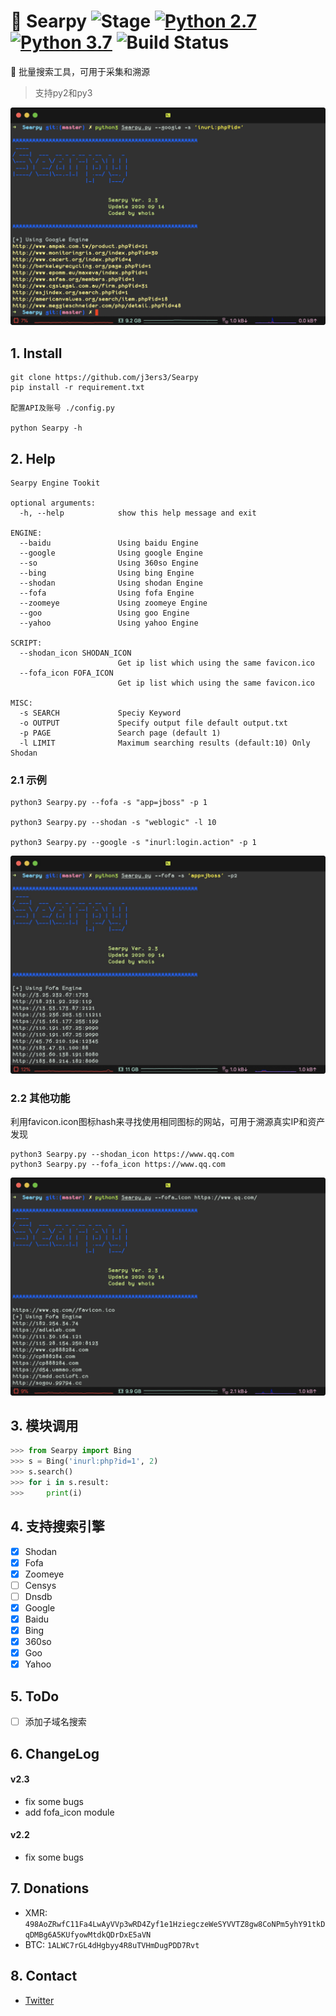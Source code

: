 # 🥀 Searpy ![Stage](https://img.shields.io/badge/Release-STABLE-brightgreen.svg) [![Python 2.7](https://img.shields.io/badge/Python-2.7-yellow.svg)](http://www.python.org/download/) [![Python 3.7](https://img.shields.io/badge/Python-3.7-yellow.svg)](http://www.python.org/download/) ![Build Status](https://img.shields.io/badge/Version-2.3-red.svg)

🔧 批量搜索工具，可用于采集和溯源

> 支持py2和py3

![](media/banner.png)


## 1. Install
```
git clone https://github.com/j3ers3/Searpy
pip install -r requirement.txt

配置API及账号 ./config.py

python Searpy -h
```


## 2. Help
```
Searpy Engine Tookit

optional arguments:
  -h, --help            show this help message and exit

ENGINE:
  --baidu               Using baidu Engine
  --google              Using google Engine
  --so                  Using 360so Engine
  --bing                Using bing Engine
  --shodan              Using shodan Engine
  --fofa                Using fofa Engine
  --zoomeye             Using zoomeye Engine
  --goo                 Using goo Engine
  --yahoo               Using yahoo Engine

SCRIPT:
  --shodan_icon SHODAN_ICON
                        Get ip list which using the same favicon.ico
  --fofa_icon FOFA_ICON
                        Get ip list which using the same favicon.ico

MISC:
  -s SEARCH             Speciy Keyword
  -o OUTPUT             Specify output file default output.txt
  -p PAGE               Search page (default 1)
  -l LIMIT              Maximum searching results (default:10) Only Shodan
```

### 2.1 示例
```
python3 Searpy.py --fofa -s "app=jboss" -p 1

python3 Searpy.py --shodan -s "weblogic" -l 10 

python3 Searpy.py --google -s "inurl:login.action" -p 1

```

![-w762](media/16001347790190.jpg)


###  2.2 其他功能
利用favicon.icon图标hash来寻找使用相同图标的网站，可用于溯源真实IP和资产发现

```
python3 Searpy.py --shodan_icon https://www.qq.com
python3 Searpy.py --fofa_icon https://www.qq.com
```

![截屏2020-09-15 09.44.36](media/%E6%88%AA%E5%B1%8F2020-09-15%2009.44.36.png)


## 3. 模块调用
```python
>>> from Searpy import Bing
>>> s = Bing('inurl:php?id=1', 2)
>>> s.search()
>>> for i in s.result:
>>>     print(i)
```

## 4. 支持搜索引擎
- [x] Shodan
- [x] Fofa
- [x] Zoomeye
- [ ] Censys
- [ ] Dnsdb
- [x] Google
- [x] Baidu
- [x] Bing
- [x] 360so
- [x] Goo
- [x] Yahoo

## 5. ToDo
- [ ] 添加子域名搜索

## 6. ChangeLog
#### v2.3 
- fix some bugs
- add fofa_icon module

#### v2.2 
- fix some bugs

## 7. Donations
* XMR: `498AoZRwfC11Fa4LwAyVVp3wRD4Zyf1e1HziegczeWeSYVVTZ8gw8CoNPm5yhY91tkDqDMBg6A5KUfyowMtdkQDrDxE5aVN`
* BTC: `1ALWC7rGL4dHgbyy4R8uTVHmDugPDD7Rvt`

## 8. Contact
- [Twitter](https://twitter.com/j3ers3)
